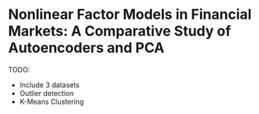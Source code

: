 # Nonlinear Factor Models in Financial Markets: A Comparative Study of Autoencoders and PCA

TODO:
* Include 3 datasets
* Outlier detection
* K-Means Clustering